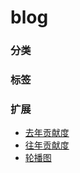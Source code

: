 # blog

### 分类


### 标签


### 扩展
- [去年贡献度](https://dogleftover.github.io/blog-beautify/extend/04.html)
- [往年贡献度](https://dogleftover.github.io/blog-beautify/extend/05.html)
- [轮播图](https://dogleftover.github.io/blog-beautify/extend/bulletin_board.html)
